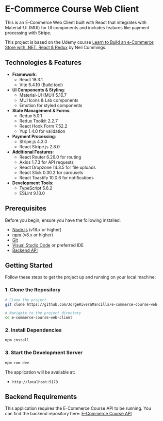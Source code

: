 # E-Commerce Course Web Client

This is an E-Commerce Web Client built with React that integrates with Material-UI (MUI) for UI components and includes features like payment processing with Stripe.

This project is based on the Udemy course [Learn to Build an e-Commerce Store with .NET, React & Redux](https://www.udemy.com/course/learn-to-build-an-e-commerce-store-with-dotnet-react-redux) by Neil Cummings.

## Technologies & Features

- **Framework**:
  - React 18.3.1
  - Vite 5.4.10 (Build tool)
- **UI Components & Styling**:
  - Material-UI (MUI) 5.16.7
  - MUI Icons & Lab components
  - Emotion for styled components
- **State Management & Forms**:
  - Redux 5.0.1
  - Redux Toolkit 2.2.7
  - React Hook Form 7.52.2
  - Yup 1.4.0 for validation
- **Payment Processing**:
  - Stripe.js 4.3.0
  - React Stripe.js 2.8.0
- **Additional Features**:
  - React Router 6.26.0 for routing
  - Axios 1.7.3 for API requests
  - React Dropzone 14.3.5 for file uploads
  - React Slick 0.30.2 for carousels
  - React Toastify 10.0.6 for notifications
- **Development Tools**:
  - TypeScript 5.6.2
  - ESLint 9.13.0

## Prerequisites

Before you begin, ensure you have the following installed:

- [Node.js](https://nodejs.org/) (v18.x or higher)
- [npm](https://www.npmjs.com/) (v8.x or higher)
- [Git](https://git-scm.com/downloads)
- [Visual Studio Code](https://code.visualstudio.com/) or preferred IDE
- [Backend API](https://github.com/JorgeRiveraMancilla/e-commerce-course-api)

## Getting Started

Follow these steps to get the project up and running on your local machine:

### 1. Clone the Repository

```bash
# Clone the project
git clone https://github.com/JorgeRiveraMancilla/e-commerce-course-web-client.git

# Navigate to the project directory
cd e-commerce-course-web-client
```

### 2. Install Dependencies

```bash
npm install
```

### 3. Start the Development Server

```bash
npm run dev
```

The application will be available at:

- `http://localhost:5173`

## Backend Requirements

This application requires the E-Commerce Course API to be running. You can find the backend repository here:
[E-Commerce Course API](https://github.com/JorgeRiveraMancilla/e-commerce-course-api)
